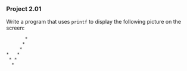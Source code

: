 ### Project 2.01
Write a program that uses `printf` to display the following picture on the screen:
```
       *
      *
     *
*   *
 * *
  *
```
